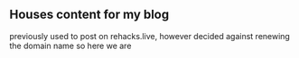 ## Houses content for my blog 

previously used to post on rehacks.live, however decided against renewing the domain name so here we are
